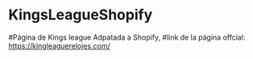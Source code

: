 # KingsLeagueShopify
#Página de Kings league Adpatada a Shopify, 
#link de la página offcial: https://kingleaguerelojes.com/

